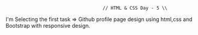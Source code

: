                                         // HTML & CSS Day - 5 \\
I'm Selecting the first task => Github profile page design using html,css and Bootstrap with responsive design. 